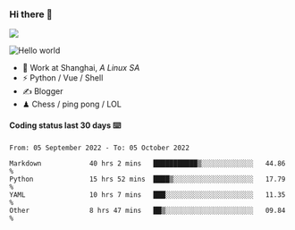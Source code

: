 ### Hi there 👋
![](https://komarev.com/ghpvc/?username=Xuhandsome)


<img src="https://github-readme-stats.vercel.app/api?username=XuHandsome&show_icons=true&theme=merko" alt="Hello world">

<br/>

- 🍻  Work at Shanghai, _A Linux SA_
- ⚡  Python / Vue / Shell
- ✍️  Blogger
- ♟  Chess / ping pong / LOL

#### Coding status last 30 days ⌨️

<!--START_SECTION:waka-->

```text
From: 05 September 2022 - To: 05 October 2022

Markdown            40 hrs 2 mins   ███████████▒░░░░░░░░░░░░░   44.86 %
Python              15 hrs 52 mins  ████▒░░░░░░░░░░░░░░░░░░░░   17.79 %
YAML                10 hrs 7 mins   ███░░░░░░░░░░░░░░░░░░░░░░   11.35 %
Other               8 hrs 47 mins   ██▒░░░░░░░░░░░░░░░░░░░░░░   09.84 %
```

<!--END_SECTION:waka-->
